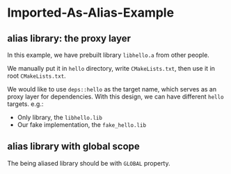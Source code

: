 # Imported-As-Alias-Example

## alias library: the proxy layer
In this example, we have prebuilt library `libhello.a` from other people.

We manually put it in `hello` directory, write `CMakeLists.txt`, then use it in root `CMakeLists.txt`.

We would like to use `deps::hello` as the target name, which serves as an proxy layer for dependencies. With this design, we can have different `hello` targets. e.g.:
- Only library, the `libhello.lib`
- Our fake implementation, the `fake_hello.lib`

## alias library with global scope
The being aliased library should be with `GLOBAL` property.